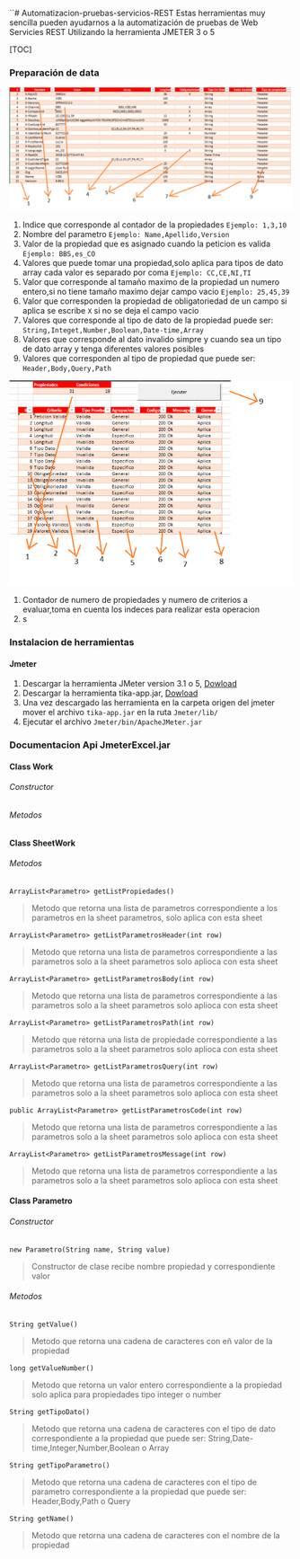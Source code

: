 ``# Automatizacion-pruebas-servicios-REST
Estas herramientas muy sencilla pueden ayudarnos a la automatización de pruebas de Web Servicies REST Utilizando la herramienta JMETER 3 o 5

[TOC]

### Preparación de data

![](picture/propiedades.png)

1. Indice que corresponde al contador de la propiedades `Ejemplo: 1,3,10`
2. Nombre del parametro `Ejemplo: Name,Apellido,Version`
3. Valor de la propiedad que es asignado cuando la peticion es valida `Ejemplo: BBS,es_CO`
4. Valores que puede tomar una propiedad,solo aplica para tipos de dato array cada valor es separado por coma  `Ejemplo: CC,CE,NI,TI`
5. Valor que corresponde al tamaño maximo de la propiedad un numero entero,si no tiene tamaño maximo dejar campo vacio `Ejemplo: 25,45,39` 
6. Valor que corresponden la propiedad de obligatoriedad de un campo si aplica se escribe `X` si no se deja el campo vacio
7.  Valores que corresponde al tipo de dato de la propiedad puede ser: `String,Integet,Number,Boolean,Date-time,Array` 
8.  Valores que corresponde al dato invalido simpre y cuando sea un tipo de dato array y tenga diferentes valores posibles
9.  Valores que corresponden al tipo de propiedad que puede ser: `Header,Body,Query,Path`

![](picture/criterios.png)

1. Contador de numero de propiedades y numero de criterios a evaluar,toma en cuenta los indeces para realizar esta operacion
2. s

### Instalacion de herramientas

#### Jmeter

1.  Descargar la herramienta JMeter version 3.1 o 5, [Dowload](https://archive.apache.org/dist/jmeter/binaries/)
2.  Descargar la herramienta tika-app.jar, [Dowload](https://www-us.apache.org/dist/tika/)
3.  Una vez descargado las herramienta en la carpeta origen del jmeter mover el archivo `tika-app.jar` en la ruta `Jmeter/lib/`
4.  Ejecutar el archivo `Jmeter/bin/ApacheJMeter.jar`





### Documentacion Api JmeterExcel.jar

#### Class Work

###### Constructor

###### Metodos

#### Class SheetWork

###### Metodos

```
ArrayList<Parametro> getListPropiedades()
```
> Metodo que retorna una lista de parametros correspondiente a los parametros en la sheet parametros, solo aplica con esta sheet 

```
ArrayList<Parametro> getListParametrosHeader(int row)
```
> Metodo que retorna una lista de parametros correspondiente a las parametros solo a la sheet parametros solo aplioca con esta sheet

```
ArrayList<Parametro> getListParametrosBody(int row)
```
> Metodo que retorna una lista de parametros correspondiente a las parametros solo a la sheet parametros solo aplioca con esta sheet

```
ArrayList<Parametro> getListParametrosPath(int row)
```
> Metodo que retorna una lista de propiedade correspondiente a las parametros solo a la sheet parametros solo aplioca con esta sheet

```
ArrayList<Parametro> getListParametrosQuery(int row)
```
> Metodo que retorna una lista de parametros correspondiente a las parametros solo a la sheet parametros solo aplioca con esta sheet

```
public ArrayList<Parametro> getListParametrosCode(int row)
```
> Metodo que retorna una lista de parametros correspondiente a las parametros solo a la sheet parametros solo aplioca con esta sheet

```
ArrayList<Parametro> getListParametrosMessage(int row)
```
> Metodo que retorna una lista de parametros correspondiente a las parametros solo a la sheet parametros solo aplioca con esta sheet

#### Class Parametro

###### Constructor

```
new Parametro(String name, String value) 
```
> Constructor de clase recibe nombre propiedad y correspondiente valor


###### Metodos

```
String getValue()
```
> Metodo que retorna una cadena de caracteres con eñ valor de la propiedad

```
long getValueNumber()
```
> Metodo que retorna un valor entero correspondiente a la propiedad solo aplica para propiedades tipo integer o number

```
String getTipoDato()
```

> Metodo que retorna una cadena de caracteres con el tipo de dato correspondiente a la propiedad que puede ser: String,Date-time,Integer,Number,Boolean o Array

```
String getTipoParametro()
```
> Metodo que retorna una cadena de caracteres con el tipo de parametro correspondiente a la propiedad que puede ser: Header,Body,Path o Query

```
String getName()
```
> Metodo que retorna una cadena de caracteres con el nombre de la propiedad